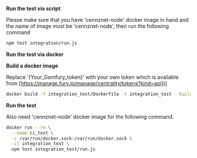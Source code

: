 **Run the test via script**

Please make sure that you have 'cennznet-node' docker image in hand and the name of image must be 'cennznet-node', then run the following command
```bash
npm test integration/run.js
```

**Run the test via docker**

__Build a docker image__

Replace '{Your_Gemfury_token}' with your own token which is available from [https://manage.fury.io/manage/centrality/tokens?kind=api]()
```bash
docker build -f integration_test/Dockerfile -t integration_test --build-arg GEMFURY={Your_Gemfury_token} .
```

__Run the test__

Also need 'cennznet-node' docker image for the following command.
```bash
docker run --rm \
  --name ci_test \
  -v /var/run/docker.sock:/var/run/docker.sock \
  -it integration_test \
  npm test integration_test/run.js
```
